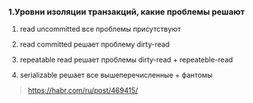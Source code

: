 
### 1.Уровни изоляции транзакций, какие проблемы решают  

1. read uncommitted
   все проблемы присутствуют

2. read committed
   решает проблему dirty-read

3. repeatable read
   решает проблемы dirty-read + repeateble-read

4. serializable
   решает все вышеперечисленные + фантомы

> https://habr.com/ru/post/469415/